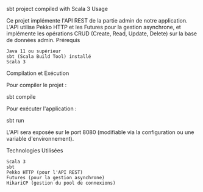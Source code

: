sbt project compiled with Scala 3
Usage

Ce projet implémente l'API REST de la partie admin de notre application. L'API utilise Pekko HTTP et les Futures pour la gestion asynchrone, et implémente les opérations CRUD (Create, Read, Update, Delete) sur la base de données admin.
Prérequis

    Java 11 ou supérieur
    sbt (Scala Build Tool) installé
    Scala 3

Compilation et Exécution

Pour compiler le projet :

sbt compile

Pour exécuter l'application :

sbt run

L'API sera exposée sur le port 8080 (modifiable via la configuration ou une variable d'environnement).

Technologies Utilisées

    Scala 3
    sbt
    Pekko HTTP (pour l'API REST)
    Futures (pour la gestion asynchrone)
    HikariCP (gestion du pool de connexions)
   
